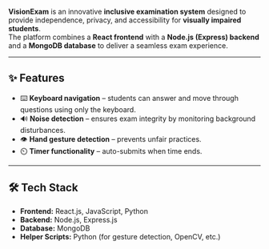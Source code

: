 **VisionExam** is an innovative **inclusive examination system** designed to provide independence, privacy, and accessibility for **visually impaired students**.  
The platform combines a **React frontend** with a **Node.js (Express) backend** and a **MongoDB database** to deliver a seamless exam experience.  

---

## ✨ Features
- ⌨️ **Keyboard navigation** – students can answer and move through questions using only the keyboard.  
- 🔊 **Noise detection** – ensures exam integrity by monitoring background disturbances.  
- 👁️ **Hand gesture detection** – prevents unfair practices.  
- ⏲️ **Timer functionality** – auto-submits when time ends.  
---

## 🛠️ Tech Stack
- **Frontend:** React.js, JavaScript, Python 
- **Backend:** Node.js, Express.js  
- **Database:** MongoDB
- **Helper Scripts:** Python (for gesture detection, OpenCV, etc.)

